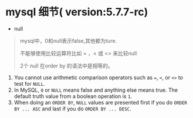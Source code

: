# mysql 细节( version:5.7.7-rc)

+ null

> mysql中，0和null表示false,其他都为ture.
>
> 不能够使用比较运算符比如 = ，< 或 <> 来比较null
>
> 2个 null 在order by 的语法中是相等的。


1. You cannot use arithmetic comparison operators such as `=`, `<`, or `<>` to test for `NULL`.
2. In MySQL, `0` or `NULL` means false and anything else means true. The default truth value from a boolean
operation is `1`.
3. When doing an `ORDER BY`, `NULL` values are presented first if you do `ORDER BY ... ASC` and last if you
do `ORDER BY ... DESC`.

